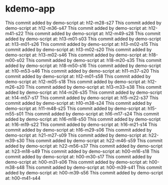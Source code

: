 # kdemo-app
This commit added by demo-script at:  h12-m28-s27
This commit added by demo-script at:  h12-m36-s47
This commit added by demo-script at:  h12-m41-s22
This commit added by demo-script at:  h12-m49-s28
This commit added by demo-script at:  h13-m01-s03
This commit added by demo-script at:  h13-m01-s26
This commit added by demo-script at:  h13-m02-s15
This commit added by demo-script at:  h13-m02-s20
This commit added by demo-script at:  h13-m02-s46
This commit added by demo-script at:  h18-m00-s02
This commit added by demo-script at:  h18-m20-s35
This commit added by demo-script at:  h18-m50-s16
This commit added by demo-script at:  h10-m53-s46
This commit added by demo-script at:  h11-m37-s20
This commit added by demo-script at:  h12-m01-s58
This commit added by demo-script at:  h12-m05-s18
This commit added by demo-script at:  h12-m26-s20
This commit added by demo-script at:  h13-m33-s38
This commit added by demo-script at:  h14-m26-s35
This commit added by demo-script at:  h14-m57-s17
This commit added by demo-script at:  h15-m22-s37
This commit added by demo-script at:  h10-m38-s24
This commit added by demo-script at:  h11-m48-s25
This commit added by demo-script at:  h15-m55-s01
This commit added by demo-script at:  h16-m17-s24
This commit added by demo-script at:  h16-m18-s50
This commit added by demo-script at:  h16-m19-s22
This commit added by demo-script at:  h16-m21-s14
This commit added by demo-script at:  h16-m29-s06
This commit added by demo-script at:  h21-m27-s09
This commit added by demo-script at:  h22-m39-s30
This commit added by demo-script at:  h22-m46-s59
This commit added by demo-script at:  h22-m56-s37
This commit added by demo-script at:  h23-m18-s49
This commit added by demo-script at:  h00-m16-s18
This commit added by demo-script at:  h00-m30-s17
This commit added by demo-script at:  h00-m31-s06
This commit added by demo-script at:  h00-m38-s48
This commit added by demo-script at:  h00-m39-s41
This commit added by demo-script at:  h00-m39-s56
This commit added by demo-script at:  h00-m41-s44
